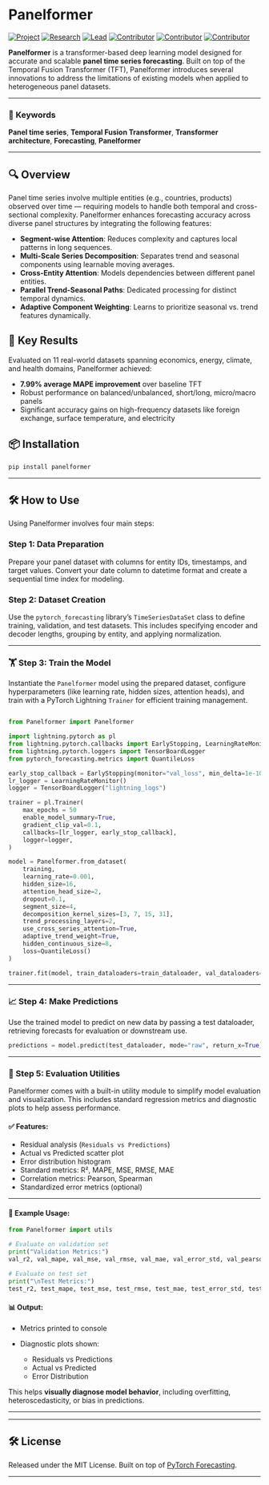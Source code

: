 # Panelformer

[![Project](https://img.shields.io/badge/Project-Panelformer-blue)]()
[![Research](https://img.shields.io/badge/Type-Research-green)]()
[![Lead](https://img.shields.io/badge/Lead-Dr.%20T.%20Uthayasanker-purple)]()
[![Contributor](https://img.shields.io/badge/Contributor-Shabthana%20Johnson-teal)]()
[![Contributor](https://img.shields.io/badge/Contributor-Kajaani%20Balabavan-orange)]()
[![Contributor](https://img.shields.io/badge/Contributor-Sathurgini%20Uthayakumar-yellow)]()

<!-- **Project Lead(s) / Mentor(s)**
Dr. T. Uthayasanker

**Contributor(s)**
Kajaani Balabavan
Shabthana Johnson
Sathurgini Uthayakumar -->

**Panelformer** is a transformer-based deep learning model designed for accurate and scalable **panel time series forecasting**. Built on top of the Temporal Fusion Transformer (TFT), Panelformer introduces several innovations to address the limitations of existing models when applied to heterogeneous panel datasets.

---

### 🔑 Keywords

**Panel time series**, **Temporal Fusion Transformer**, **Transformer architecture**, **Forecasting**, **Panelformer**

---

## 🔍 Overview

Panel time series involve multiple entities (e.g., countries, products) observed over time — requiring models to handle both temporal and cross-sectional complexity. Panelformer enhances forecasting accuracy across diverse panel structures by integrating the following features:

- **Segment-wise Attention**: Reduces complexity and captures local patterns in long sequences.
- **Multi-Scale Series Decomposition**: Separates trend and seasonal components using learnable moving averages.
- **Cross-Entity Attention**: Models dependencies between different panel entities.
- **Parallel Trend-Seasonal Paths**: Dedicated processing for distinct temporal dynamics.
- **Adaptive Component Weighting**: Learns to prioritize seasonal vs. trend features dynamically.

## 🚀 Key Results

Evaluated on 11 real-world datasets spanning economics, energy, climate, and health domains, Panelformer achieved:

- **7.99% average MAPE improvement** over baseline TFT
- Robust performance on balanced/unbalanced, short/long, micro/macro panels
- Significant accuracy gains on high-frequency datasets like foreign exchange, surface temperature, and electricity

## 📦 Installation

```bash
pip install panelformer
```

---

## 🛠️ How to Use

Using Panelformer involves four main steps:

### Step 1: Data Preparation

Prepare your panel dataset with columns for entity IDs, timestamps, and target values. Convert your date column to datetime format and create a sequential time index for modeling.

### Step 2: Dataset Creation

Use the `pytorch_forecasting` library’s `TimeSeriesDataSet` class to define training, validation, and test datasets. This includes specifying encoder and decoder lengths, grouping by entity, and applying normalization.

---

### 🏋️ Step 3: Train the Model

Instantiate the `Panelformer` model using the prepared dataset, configure hyperparameters (like learning rate, hidden sizes, attention heads), and train with a PyTorch Lightning `Trainer` for efficient training management.

```python

from Panelformer import Panelformer

import lightning.pytorch as pl
from lightning.pytorch.callbacks import EarlyStopping, LearningRateMonitor
from lightning.pytorch.loggers import TensorBoardLogger
from pytorch_forecasting.metrics import QuantileLoss

early_stop_callback = EarlyStopping(monitor="val_loss", min_delta=1e-10, patience=5, verbose=False, mode="min")
lr_logger = LearningRateMonitor()
logger = TensorBoardLogger("lightning_logs")

trainer = pl.Trainer(
    max_epochs = 50
    enable_model_summary=True,
    gradient_clip_val=0.1,
    callbacks=[lr_logger, early_stop_callback],
    logger=logger,
)

model = Panelformer.from_dataset(
    training,
    learning_rate=0.001,
    hidden_size=16,
    attention_head_size=2,
    dropout=0.1,
    segment_size=4,
    decomposition_kernel_sizes=[3, 7, 15, 31],
    trend_processing_layers=2,
    use_cross_series_attention=True,
    adaptive_trend_weight=True,
    hidden_continuous_size=8,
    loss=QuantileLoss()
)

trainer.fit(model, train_dataloaders=train_dataloader, val_dataloaders=val_dataloader)
```

---

### 📈 Step 4: Make Predictions

Use the trained model to predict on new data by passing a test dataloader, retrieving forecasts for evaluation or downstream use.

```python
predictions = model.predict(test_dataloader, mode="raw", return_x=True)
```

---

### 🧪 Step 5: Evaluation Utilities

Panelformer comes with a built-in utility module to simplify model evaluation and visualization. This includes standard regression metrics and diagnostic plots to help assess performance.

#### ✅ Features:

- Residual analysis (`Residuals vs Predictions`)
- Actual vs Predicted scatter plot
- Error distribution histogram
- Standard metrics: R², MAPE, MSE, RMSE, MAE
- Correlation metrics: Pearson, Spearman
- Standardized error metrics (optional)

---

#### 🔧 Example Usage:

```python
from Panelformer import utils

# Evaluate on validation set
print("Validation Metrics:")
val_r2, val_mape, val_mse, val_rmse, val_mae, val_error_std, val_pearson_corr, val_spearman_corr = utils.calculate_metrics(val_dataloader, model)

# Evaluate on test set
print("\nTest Metrics:")
test_r2, test_mape, test_mse, test_rmse, test_mae, test_error_std, test_pearson_corr, test_spearman_corr = utils.calculate_metrics(test_dataloader, model)
```

#### 📊 Output:

- Metrics printed to console
- Diagnostic plots shown:

  - Residuals vs Predictions
  - Actual vs Predicted
  - Error Distribution

This helps **visually diagnose model behavior**, including overfitting, heteroscedasticity, or bias in predictions.

---

<!-- ## 📄 Citation

==============

```
......

``` -->

---

## 🛠 License

Released under the MIT License. Built on top of [PyTorch Forecasting](https://github.com/jdb78/pytorch-forecasting).

---
